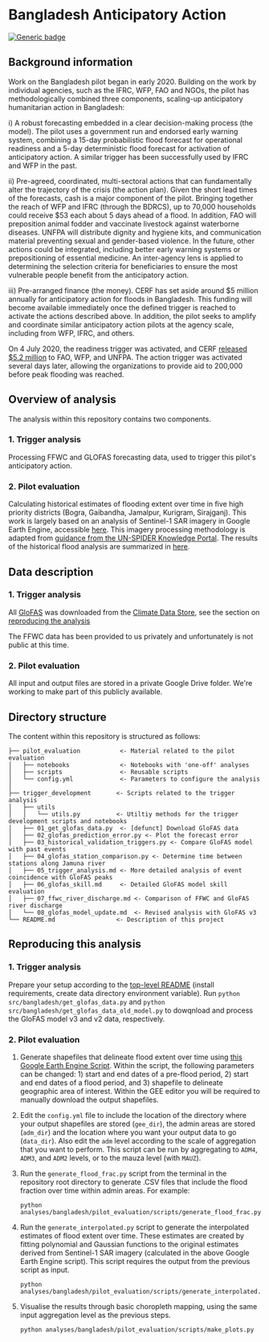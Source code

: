 # Bangladesh Anticipatory Action

[![Generic badge](https://img.shields.io/badge/STATUS-ENDORSED-%231EBFB3)](https://shields.io/)

## Background information

Work on the Bangladesh pilot began in early 2020. 
Building on the work by individual agencies, such as the IFRC, WFP, FAO 
and NGOs, the pilot has methodologically combined three components, 
scaling-up anticipatory humanitarian action in Bangladesh:

i) A robust forecasting embedded in a clear decision-making process 
(the model). The pilot uses a government run and endorsed early warning 
system, combining a 15-day probabilistic flood forecast for operational 
readiness and a 5-day deterministic flood forecast for activation of 
anticipatory action. A similar trigger has been successfully used by IFRC and 
WFP in the past.
  
ii) Pre-agreed, coordinated, multi-sectoral actions that can fundamentally 
alter the trajectory of the crisis (the action plan). Given the short lead 
times of the forecasts, cash is a major component of the pilot. Bringing 
together the reach of WFP and IFRC (through the BDRCS), up to 70,000 
households could receive $53 each about 5 days ahead of a flood. In addition, 
FAO will preposition animal fodder and vaccinate livestock against waterborne 
diseases. UNFPA will distribute dignity and hygiene kits, and communication 
material preventing sexual and gender-based violence. In the future, other 
actions could be integrated, including better early warning systems or 
prepositioning of essential medicine. An inter-agency 
lens is applied to determining the selection criteria for beneficiaries 
to ensure the most vulnerable people benefit from the anticipatory action.

iii) Pre-arranged finance (the money).
CERF has set aside around $5 million annually for anticipatory action for floods in Bangladesh. 
This funding will become available immediately once the defined trigger is reached 
to activate the actions described above. In addition, the pilot seeks to amplify 
and coordinate similar anticipatory action pilots at the agency scale, including from WFP, 
IFRC, and others.

On 4 July 2020, the readiness trigger was activated, and CERF
[released $5.2 million](https://centre.humdata.org/anticipatory-action-in-bangladesh-before-peak-monsoon-flooding/)
to FAO, WFP, and UNFPA. The action trigger was activated several
days later, allowing the organizations to provide aid to 200,000
before peak flooding was reached.

## Overview of analysis

The analysis within this repository contains two components. 

### 1. Trigger analysis 

Processing FFWC and GLOFAS forecasting data, 
used to trigger this pilot's anticipatory action. 

### 2. Pilot evaluation 

Calculating historical estimates of flooding 
extent over time in five high priority districts (Bogra, Gaibandha, 
Jamalpur, Kurigram, Sirajganj). This work is largely based on an analysis 
of Sentinel-1 SAR imagery in Google Earth Engine, accessible 
[here](https://code.earthengine.google.com/0fe2c1f3b2cf8ef6fe9aa81382b00191). 
This imagery processing methodology is adapted from 
[guidance from the UN-SPIDER Knowledge Portal](https://un-spider.org/advisory-support/recommended-practices/recommended-practice-google-earth-engine-flood-mapping/step-by-step). The results of the historical flood analysis are summarized in [here](https://ocha-dap.github.io/pa-anticipatory-action/analyses/bangladesh/validation/summary_flooding.html).

## Data description

### 1. Trigger analysis

All [GloFAS](https://www.globalfloods.eu/) was downloaded from the
[Climate Data Store](https://cds.climate.copernicus.eu/#!/home),
see the section on [reproducing the analysis](#reproducing-this-analysis)

The FFWC data has been provided to us privately and unfortunately is
not public at this time. 

### 2. Pilot evaluation

All input and output files are stored in a private Google Drive folder. 
We're working to make part of this publicly available.

## Directory structure 

The content within this repository is structured as follows: 

```
├── pilot_evaluation           <- Material related to the pilot evaluation
│   ├── notebooks              <- Notebooks with 'one-off' analyses
│   ├── scripts                <- Reusable scripts
│   └── config.yml             <- Parameters to configure the analysis
│
├── trigger_development       <- Scripts related to the trigger analysis
│   ├── utils             
│   │   └── utils.py          <- Utiltiy methods for the trigger development scripts and notebooks 
│   ├── 01_get_glofas_data.py  <- [defunct] Download GloFAS data
│   ├── 02_glofas_prediction_error.py <- Plot the forecast error 
│   ├── 03_historical_validation_triggers.py <- Compare GloFAS model with past events 
│   ├── 04_glofas_station_comparison.py <- Determine time between stations along Jamuna river
│   ├── 05_trigger_analysis.md <- More detailed analysis of event coincidence with GloFAS peaks
│   ├── 06_glofas_skill.md     <- Detailed GloFAS model skill evaluation
│   ├── 07_ffwc_river_discharge.md <- Comparison of FFWC and GloFAS river discharge
│   └── 08_glofas_model_update.md  <- Revised analysis with GloFAS v3
└── README.md                 <- Description of this project
```

## Reproducing this analysis 

### 1. Trigger analysis

Prepare your setup according to the 
[top-level README](https://github.com/OCHA-DAP/pa-anticipatory-action#getting-started)
(install requirements, create data directory environment variable).
Run `python src/bangladesh/get_glofas_data.py` and 
`python src/bangladesh/get_glofas_data_old_model.py` to dowqnload and process the
GloFAS model v3 and v2 data, respectively. 

### 2. Pilot evaluation

1. Generate shapefiles that delineate flood extent over time using 
   [this Google Earth Engine Script](https://code.earthengine.google.com/0fe2c1f3b2cf8ef6fe9aa81382b00191). 
   Within the script, the following parameters can be changed: 1) start 
   and end dates of a pre-flood period, 2) start and end dates of a flood 
   period, and 3) shapefile to delineate geographic area of interest. Within 
   the GEE editor you will be required to manually download the output shapefiles. 

2. Edit the ```config.yml``` file to include the location of the directory
   where your output shapefiles are stored (```gee_dir```), the admin areas
   are stored (```adm_dir```) and the location where you want your output 
   data to go (```data_dir```). Also edit the ```adm``` level according to
   the scale of aggregation that you want to perform. This script can be run 
   by aggregating to ```ADM4```, ```ADM3```, and ```ADM2``` levels, or to the
   mauza level (with ```MAUZ```).

3. Run the ```generate_flood_frac.py``` script from the terminal in the repository
   root directory to generate .CSV files that include the flood fraction over time 
   within admin areas. For example: 
   ```
   python analyses/bangladesh/pilot_evaluation/scripts/generate_flood_frac.py 
   ```

4. Run the ```generate_interpolated.py``` script to generate the interpolated 
   estimates of flood extent over time. These estimates are created by fitting 
   polynomial and Gaussian functions to the original estimates derived from 
   Sentinel-1 SAR imagery (calculated in the above Google Earth Engine script). 
   This script requires the output from the previous script as input. 
   ```
   python analyses/bangladesh/pilot_evaluation/scripts/generate_interpolated.py
   ```

5. Visualise the results through basic choropleth mapping, using the same input 
   aggregation level as the previous steps.
   ```
   python analyses/bangladesh/pilot_evaluation/scripts/make_plots.py
   ```
